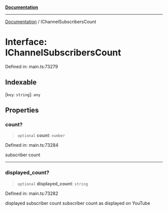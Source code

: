 [**Documentation**](../README.md)

***

[Documentation](../README.md) / IChannelSubscribersCount

# Interface: IChannelSubscribersCount

Defined in: main.ts:73279

## Indexable

\[`key`: `string`\]: `any`

## Properties

### count?

> `optional` **count**: `number`

Defined in: main.ts:73284

subscriber count

***

### displayed\_count?

> `optional` **displayed\_count**: `string`

Defined in: main.ts:73282

displayed subscriber count
subscriber count as displayed on YouTube

